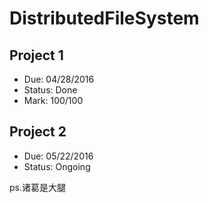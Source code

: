 # DistributedFileSystem
Project 1
-------------
  - Due: 04/28/2016
  - Status: Done
  - Mark: 100/100

Project 2
-------------
  - Due: 05/22/2016
  - Status: Ongoing
  
ps.诸葛是大腿
